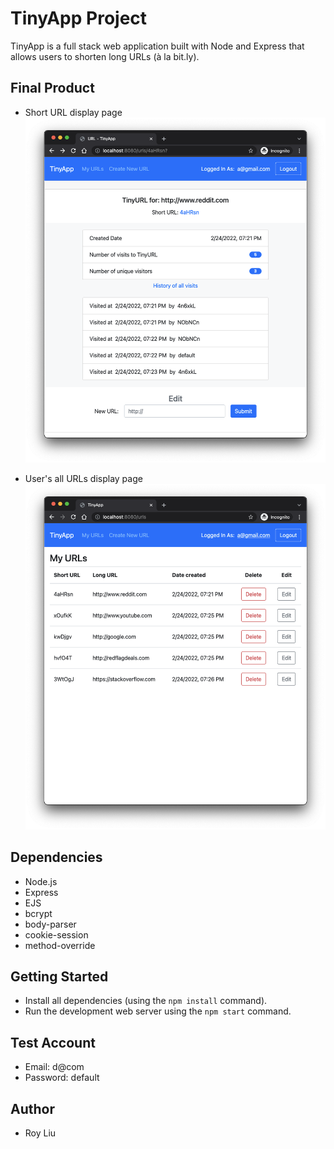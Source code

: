 # TinyApp Project

TinyApp is a full stack web application built with Node and Express that allows users to shorten long URLs (à la bit.ly).

## Final Product
* Short URL display page
!["screenshot of URL edit(share) page"](https://github.com/Roy7384/tinyapp/blob/main/docs/url-edit-page.png?raw=true) 

* User's all URLs display page
!["screenshot My URLs page"](https://github.com/Roy7384/tinyapp/blob/main/docs/urls-page.png?raw=true)

## Dependencies

- Node.js
- Express
- EJS
- bcrypt
- body-parser
- cookie-session
- method-override

## Getting Started

- Install all dependencies (using the `npm install` command).
- Run the development web server using the `npm start` command.

## Test Account

- Email: d@com
- Password: default

## Author
- Roy Liu